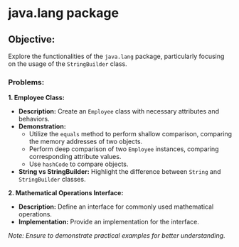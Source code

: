 # java.lang package

## Objective:
Explore the functionalities of the `java.lang` package, particularly focusing on the usage of the `StringBuilder` class.

### Problems:

**1. Employee Class:**
- **Description:** Create an `Employee` class with necessary attributes and behaviors.
- **Demonstration:**
    - Utilize the `equals` method to perform shallow comparison, comparing the memory addresses of two objects.
    - Perform deep comparison of two `Employee` instances, comparing corresponding attribute values.
    - Use `hashCode` to compare objects.
- **String vs StringBuilder:** Highlight the difference between `String` and `StringBuilder` classes.

**2. Mathematical Operations Interface:**
- **Description:** Define an interface for commonly used mathematical operations.
- **Implementation:** Provide an implementation for the interface.

*Note: Ensure to demonstrate practical examples for better understanding.*

